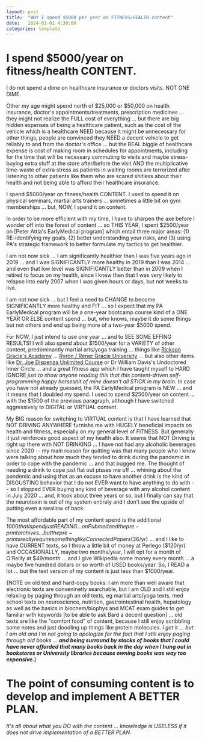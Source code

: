 ```yaml
---
layout: post
title:  "WHY I spend $5000 per year on FITNESS/HEALTH content"
date:   2024-01-01 4:30:00
categories: template
---
```


# I spend $5000/year on fitness/health CONTENT.

I do not spend a dime on healthcare insurance or doctors visits.  NOT ONE DIME.

Other my age might spend north of $25,000 or $50,000 on health insurance, doctor's appointments/treatments, prescription medicines ... they might not realize the FULL cost of everything ... but there are big hidden expenses of being a healthcare patient, such as the cost of the vehicle which is a healthcare NEED because it might be unnecessary for other things, people are convinced they NEED a decent vehicle to get reliably to and from the doctor's office ... but the REAL biggie of healthcare expense is cost of making room in schedules for appointments, including for the time that will be necessary commuting to visits and maybe stress-buying extra stuff at the store after/before the visit AND the multiplicative time-waste of extra stress as patients in waiting rooms are terrorized after listening to other patients like them who are scared shitless about their health and not being able to afford their healthcare insurance.

I spend $5000/year on fitness/health CONTENT.  I used to spend it on physical seminars, martial arts trainers ... sometimes a little bit on gym memberships ... but, NOW, I spend it on content.

In order to be more efficient with my time, I have to sharpen the axe before I wonder off into the forest of content ... so THIS YEAR, I spent $2500/year on [Peter Attia's EarlyMedical program] which entail three major areas: (1) RE-identifying my goals, (2) better understanding your risks, and (3) using PA's strategic framework to better formulate my tactics to get healthier. 

I am not now sick ... I am significantly healthier than I was five years ago in 2019 ... and I was SIGNIFICANTLY more healthy in 2019 than I was 2014 ... and even that low level was SIGNIFICANTLY better than in 2009 when I retired to focus on my health, since I knew then that I was very likely to relapse into early 2007 when I was given hours or days, but not weeks to live.

I am not now sick ... but I feel a need to CHANGE to become SIGNIFICANTLY more healthy and FIT ... so I expect that my PA EarlyMedical program will be a one-year bootcamp course kind of a ONE YEAR OR ELSE content spend ...  but, who knows, maybe it do some things but not others and end up being more of a two-year $5000 spend.

For NOW, I just intend to use one year ... and to SEE SOME EFFING RESULTS! I will also spend about $1500/year for a VARIETY of other content, predominantly martial arts/yoga training ... things like [Rickson Gracie's Academy](https://rickson.academy/en) ... [Ryron / Rener Gracie University](https://www.gracieuniversity.com/) ... but also other items like [Dr. Joe Dispenza Unlimited Course](https://drjoedispenza.com/) or Dr William Davis's Undoctored Inner Circle ... and a great fitness app which I have taught myself to HARD IGNORE *just to show anyone reading this that this content-driven self-programming happy horseshit of mine doesn't all STICK in my brain.*  In case you have not already guessed, the PA EarlyMedical program is NEW ... and it means that I doubled my spend.  I used to spend $2500/year on content ... with the $1500 of the previous paragraph, although I have switched aggressively to DIGITAL or VIRTUAL content.

My BIG reason for switching to VIRTUAL content is that I have learned that NOT DRIVING ANYWHERE furnishs me with HUGELY beneficial impacts on health and fitness, especially on my general level of FITNESS. But generally it just reinforces good aspect of my health also. It seems that NOT Driving is right up there with NOT DRINKING ... I have not had any alcoholic beverages since 2020 -- my main reason for quitting was that many people who I know were talking about how much they tended to drink during the pandemic in order to cope with the pandemic ... and that bugged me. The thought of needing a drink to cope just flat out pisses me off ... whining about the pandemic and using that as an excuse to have another drink is the kind of DISGUSTING behavior that I do not EVER want to have anything to do with -- so I stopped EVER buying any kind of beverage with any alcohol content in July 2020 ... and, it took about three years or so, but I finally can say that the neurotoxin is out of my system entirely and I don't see the upside of putting even a swallow of back. 

The most affordable part of my content spend is the additional $1000 that I spend just READING ... on Pubmed and the pre-print archives ... but the pre-prints really require something like ConnectedPapers ($36/yr) ... and I like to have CURRENT texts, so I throw a little bit of money at Perlego ($120/yr) and OCCASIONALLY, maybe two months/year, I will opt for a month of O'Reilly at $49/month ... and I give Wikipedia some money every month ... a maybe five hundred dollars or so worth of USED books/year.  So, I READ a lot ... but the text version of my content is just less than $1000/year.

{NOTE on old text and hard-copy books: I am more than well aware that electronic texts are conveninetly searchable, but I am OLD and I still enjoy relaxing by paging through an old texts, eg martial arts/yoga texts, med school texts on neuroscience, nutrition, gastrointestinal health, hepatology as well as the basics in biochem/biophys and MCAT exam guides to get familiar with keywords [to be able to ask Bard a decent question] ... old texts are like the "comfort food" of content, because I still enjoy scribbling some notes and just doodling up things like protein molecules. *I get it ... but I am old and I'm not going to apologize for the fact that I still enjoy paging through old books* ... ***and being surround by stacks of books that I could have never afforded that many books back in the day when I hung out in bookstores or University libraries because owning books was way too expensive.***}

# The point of consuming content is to develop and implement A BETTER PLAN.

*It's all about what you DO with the content ... knowledge is USELESS if it does not drive implementation of a BETTER PLAN.*